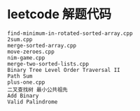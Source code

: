 # leetcode 解题代码



	find-minimum-in-rotated-sorted-array.cpp
	2sum.cpp
	merge-sorted-array.cpp
	move-zeroes.cpp
	nim-game.cpp
	merge-two-sorted-lists.cpp
	Binary Tree Level Order Traversal II
	Path Sum
	plus-one.cpp
	二叉查找树 最小公共祖先
	Add Binary
	Valid Palindrome
	